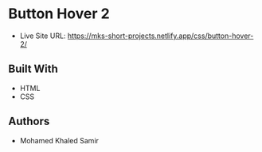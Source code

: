 # Button Hover 2

- Live Site URL: https://mks-short-projects.netlify.app/css/button-hover-2/

## Built With

- HTML
- CSS

## Authors

- Mohamed Khaled Samir
